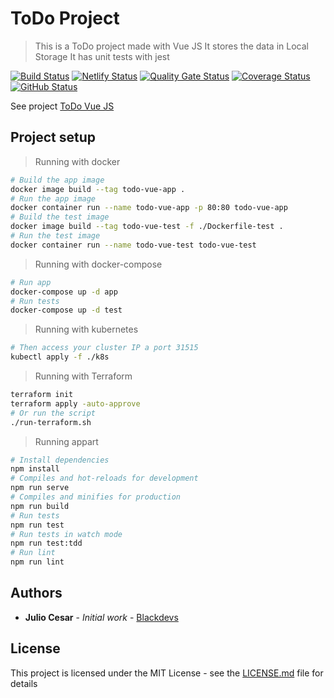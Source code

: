 # ToDo Project

> This is a ToDo project made with Vue JS
It stores the data in Local Storage
> It has unit tests with jest

[![Build Status](https://badgen.net/travis/julio-cesar-development/todo-vue?icon=travis)](https://travis-ci.org/julio-cesar-development/todo-vue)
[![Netlify Status](https://api.netlify.com/api/v1/badges/35949db2-73aa-4155-b376-e36ad9a163ec/deploy-status)](https://app.netlify.com/sites/todo-vue-tasks/deploys)
[![Quality Gate Status](https://sonarcloud.io/api/project_badges/measure?project=julio-cesar-development_todo-vue&metric=alert_status)](https://sonarcloud.io/dashboard?id=julio-cesar-development_todo-vue)
[![Coverage Status](https://coveralls.io/repos/github/julio-cesar-development/todo-vue/badge.svg?branch=master)](https://coveralls.io/github/julio-cesar-development/todo-vue?branch=master)
[![GitHub Status](https://badgen.net/github/status/julio-cesar-development/todo-vue)](https://github.com/julio-cesar-development/todo-vue)

See project [ToDo Vue JS](https://todo-vue-tasks.netlify.com)

## Project setup

> Running with docker

```bash
# Build the app image
docker image build --tag todo-vue-app .
# Run the app image
docker container run --name todo-vue-app -p 80:80 todo-vue-app
# Build the test image
docker image build --tag todo-vue-test -f ./Dockerfile-test .
# Run the test image
docker container run --name todo-vue-test todo-vue-test
```

> Running with docker-compose

```bash
# Run app
docker-compose up -d app
# Run tests
docker-compose up -d test
```

> Running with kubernetes

```bash
# Then access your cluster IP a port 31515
kubectl apply -f ./k8s
```

> Running with Terraform

```bash
terraform init
terraform apply -auto-approve
# Or run the script
./run-terraform.sh
```

> Running appart

```bash
# Install dependencies
npm install
# Compiles and hot-reloads for development
npm run serve
# Compiles and minifies for production
npm run build
# Run tests
npm run test
# Run tests in watch mode
npm run test:tdd
# Run lint
npm run lint
```

## Authors

* **Julio Cesar** - *Initial work* - [Blackdevs](https://blackdevs.com.br)

## License

This project is licensed under the MIT License - see the [LICENSE.md](LICENSE.md) file for details
